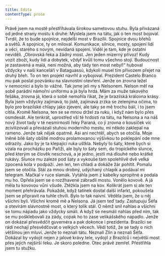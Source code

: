```yaml
---
title: Edita
contentType: prose
---
```


  

Právě jsem na mostě přestřihávala širokou sametovou stuhu. Byla přivázaná od jedné strany mostu k druhé: Myslela jsem na tátu, jak o ten most bojoval. Tvrdil, že to bude spojnice, nejdelší most v Brazílii. Spojnice dvou břehů a světů. A spojnice, ty on miloval. Komunikace, silnice, mosty, spojení lidí a věcí, starého s novým, nevídaná spojení. Viděl je tam, kde je ostatní neviděli. „Obrovská řeka a žádný most. Jen jeden mizerný přívoz! Kudy vozit zboží, kudy lidi a dobytek, vždyť kvůli tomu všechno stojí. Budoucnost je zastavená a malá, není možná, aby tady ten most nebyl!“ huboval vždycky v naší kanceláři v Bataguassú, kdykoli musel tím přívozem přejet na druhý břeh. To on ten projekt navrhl a vybojoval. Prezident Castelo Branco mu pak poslal pozvánku na slavnostní otevření. Jenže on zrovna ležel v nemocnici a bylo to vážné. Tak jsme jeli my s Nelsonem. Nelson měl na sobě parádní námořní uniformu a já byla hrdá. Mám za muže takového fešáka, zrovna já, která o sobě nemohla říkat, že je brazilská královna krásy. Byla jsem vždycky zajímavá, to jistě, zajímavá zrzka se zelenýma očima, to bylo pro brazilské chlapy jako zjevení, ale taky se mě trochu báli, i to jsem cítila. Kromě Nelsona, ten se se mnou držel za ruku, i když nám bylo přes osmdesát. Ale tenkrát, uprostřed vší té hrdosti na tátu, na Nelsona a na náš nový život tady v té nesmírnosti řeky Paraná, co ji zrovna o kousíček víc zcivilizovali a převázali stuhou moderního mostu, mi někdo zaklepal na rameno. Jenže tak nějak opatrně. Asi ani nechtěl, abych se otočila. Moje lněné bílé šaty obšité modrou prolamovanou výšivkou to poklepání ode mne odrazily. Jako by je ta klepající ruka uštkla. Nebyly to šaty, které bych si vzala na procházku po Paříži, ale byly to šaty sem, do tropického slunce, před kterým se člověk neschová, a je jedno, jestli má dlouhé nebo krátké rukávy. Slunce mu zaleze pod šaty a vykouše tam spolehlivě dvě velká zpocená kola v podpaží. Jen len, ten chladí a dokáže žár pohltit. Pomalu jsem se otočila. Stál za mnou drobný, udýchaný chlapík a podával mi telegram. Mačkal v ruce slamák. Vytáhla jsem z kabelky spropitné a podala mu ho. Opřela jsem se o rozžhavené zábradlí mostu. Vonělo kovově. A já měla tu kovovou vůni všude. Ztěžkla jsem na kov. Kolikrát jsem si ale ten moment přehrávala. Pokaždé, když tatínek dostal další infarkt, pokoušela jsem se připravit na tuhle chvíli. Bylo to tak naivní. Věděla jsem, že u něj všichni byli. Všichni kromě mě a Nelsona. Já jsem teď tady. Zastupuju Šéfa a otevírám slavnostně most, o který tolik stál. O němž snil nahlas a všichni se tomu nápadu jako vždycky smáli. A když se nesmáli nahlas před ním, tak se mu pošklebovali za zády, copak ho to zase velikášského napadlo. Jenže on dokázal přesvědčit guvernéra a pak dokonce i prezidenta. Brazilci se rádi nechají přesvědčovat o velkých věcech. Vědí totiž, že se tady o nich většinou jen mluví. Jenže to neznali tátu. Neznali Zlín a neznali Šéfa. Dokázal by vydojit nejen z jalové krávy tele, vydojil z Brazilců i největší most přes jejich nejširší řeku. Je skoro poledne. Otec právě zemřel. Přestřihla jsem tu stužku.
